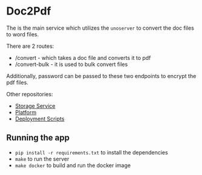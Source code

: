 # Doc2Pdf

The is the main service which utilizes the `unoserver` to convert the doc files to word files.

There are 2 routes:
- /convert - which takes a doc file and converts it to pdf
- /convert-bulk - it is used to bulk convert files

Additionally, password can be passed to these two endpoints to encrypt the pdf files.

Other repositories:
- [Storage Service](https://github.com/Doc2PDF/storage)
- [Platform](https://github.com/Doc2PDF/platform)
- [Deployment Scripts](https://github.com/Doc2PDF/deployments)

## Running the app

- `pip install -r requirements.txt` to install the dependencies
- `make` to run the server
- `make docker` to build and run the docker image
